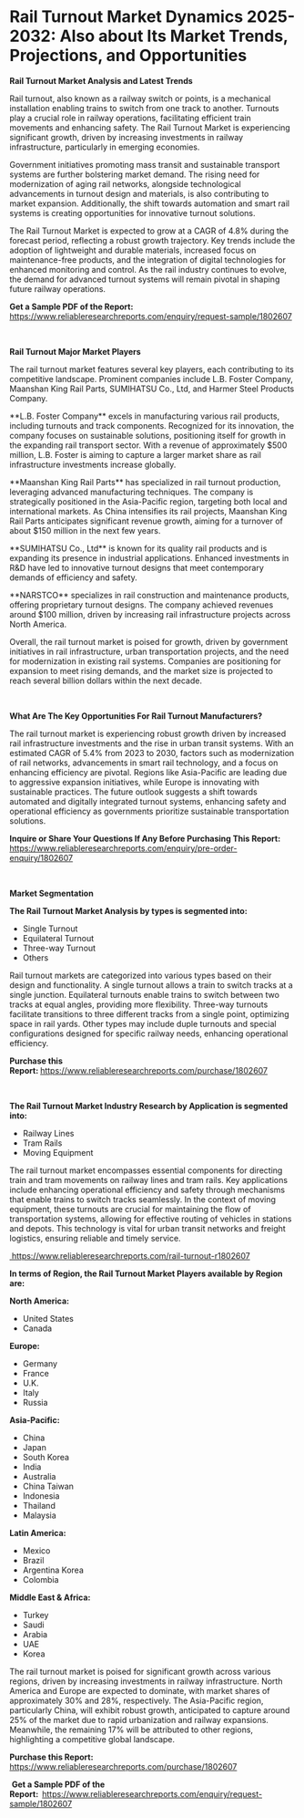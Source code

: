 <p><h1>Rail Turnout Market Dynamics 2025-2032: Also about Its Market Trends, Projections, and Opportunities</h1></p><p><strong>Rail Turnout Market Analysis and Latest Trends</strong></p>
<p><p>Rail turnout, also known as a railway switch or points, is a mechanical installation enabling trains to switch from one track to another. Turnouts play a crucial role in railway operations, facilitating efficient train movements and enhancing safety. The Rail Turnout Market is experiencing significant growth, driven by increasing investments in railway infrastructure, particularly in emerging economies. </p><p>Government initiatives promoting mass transit and sustainable transport systems are further bolstering market demand. The rising need for modernization of aging rail networks, alongside technological advancements in turnout design and materials, is also contributing to market expansion. Additionally, the shift towards automation and smart rail systems is creating opportunities for innovative turnout solutions. </p><p>The Rail Turnout Market is expected to grow at a CAGR of 4.8% during the forecast period, reflecting a robust growth trajectory. Key trends include the adoption of lightweight and durable materials, increased focus on maintenance-free products, and the integration of digital technologies for enhanced monitoring and control. As the rail industry continues to evolve, the demand for advanced turnout systems will remain pivotal in shaping future railway operations.</p></p>
<p><strong>Get a Sample PDF of the Report:&nbsp;</strong> <a href="https://www.reliableresearchreports.com/enquiry/request-sample/1802607?utm_campaign=3132&utm_medium=2&utm_source=Github&utm_content=ia&utm_term=16042025&utm_id=rail-turnout">https://www.reliableresearchreports.com/enquiry/request-sample/1802607</a></p>
<p>&nbsp;</p>
<p><strong>Rail Turnout Major Market Players</strong></p>
<p><p>The rail turnout market features several key players, each contributing to its competitive landscape. Prominent companies include L.B. Foster Company, Maanshan King Rail Parts, SUMIHATSU Co., Ltd, and Harmer Steel Products Company. </p><p>**L.B. Foster Company** excels in manufacturing various rail products, including turnouts and track components. Recognized for its innovation, the company focuses on sustainable solutions, positioning itself for growth in the expanding rail transport sector. With a revenue of approximately $500 million, L.B. Foster is aiming to capture a larger market share as rail infrastructure investments increase globally.</p><p>**Maanshan King Rail Parts** has specialized in rail turnout production, leveraging advanced manufacturing techniques. The company is strategically positioned in the Asia-Pacific region, targeting both local and international markets. As China intensifies its rail projects, Maanshan King Rail Parts anticipates significant revenue growth, aiming for a turnover of about $150 million in the next few years.</p><p>**SUMIHATSU Co., Ltd** is known for its quality rail products and is expanding its presence in industrial applications. Enhanced investments in R&D have led to innovative turnout designs that meet contemporary demands of efficiency and safety.</p><p>**NARSTCO** specializes in rail construction and maintenance products, offering proprietary turnout designs. The company achieved revenues around $100 million, driven by increasing rail infrastructure projects across North America.</p><p>Overall, the rail turnout market is poised for growth, driven by government initiatives in rail infrastructure, urban transportation projects, and the need for modernization in existing rail systems. Companies are positioning for expansion to meet rising demands, and the market size is projected to reach several billion dollars within the next decade.</p></p>
<p>&nbsp;</p>
<p><strong>What Are The Key Opportunities For Rail Turnout Manufacturers?</strong></p>
<p><p>The rail turnout market is experiencing robust growth driven by increased rail infrastructure investments and the rise in urban transit systems. With an estimated CAGR of 5.4% from 2023 to 2030, factors such as modernization of rail networks, advancements in smart rail technology, and a focus on enhancing efficiency are pivotal. Regions like Asia-Pacific are leading due to aggressive expansion initiatives, while Europe is innovating with sustainable practices. The future outlook suggests a shift towards automated and digitally integrated turnout systems, enhancing safety and operational efficiency as governments prioritize sustainable transportation solutions.</p></p>
<p><strong>Inquire or Share Your Questions If Any Before Purchasing This Report:</strong> <a href="https://www.reliableresearchreports.com/enquiry/pre-order-enquiry/1802607?utm_campaign=3132&utm_medium=2&utm_source=Github&utm_content=ia&utm_term=16042025&utm_id=rail-turnout">https://www.reliableresearchreports.com/enquiry/pre-order-enquiry/1802607</a></p>
<p>&nbsp;</p>
<p><strong>Market Segmentation</strong></p>
<p><strong>The Rail Turnout Market Analysis by types is segmented into:</strong></p>
<p><ul><li>Single Turnout</li><li>Equilateral Turnout</li><li>Three-way Turnout</li><li>Others</li></ul></p>
<p><p>Rail turnout markets are categorized into various types based on their design and functionality. A single turnout allows a train to switch tracks at a single junction. Equilateral turnouts enable trains to switch between two tracks at equal angles, providing more flexibility. Three-way turnouts facilitate transitions to three different tracks from a single point, optimizing space in rail yards. Other types may include duple turnouts and special configurations designed for specific railway needs, enhancing operational efficiency.</p></p>
<p><strong>Purchase this Report:&nbsp;</strong><a href="https://www.reliableresearchreports.com/purchase/1802607?utm_campaign=3132&utm_medium=2&utm_source=Github&utm_content=ia&utm_term=16042025&utm_id=rail-turnout">https://www.reliableresearchreports.com/purchase/1802607</a></p>
<p>&nbsp;</p>
<p><strong>The Rail Turnout Market Industry Research by Application is segmented into:</strong></p>
<p><ul><li>Railway Lines</li><li>Tram Rails</li><li>Moving Equipment</li></ul></p>
<p><p>The rail turnout market encompasses essential components for directing train and tram movements on railway lines and tram rails. Key applications include enhancing operational efficiency and safety through mechanisms that enable trains to switch tracks seamlessly. In the context of moving equipment, these turnouts are crucial for maintaining the flow of transportation systems, allowing for effective routing of vehicles in stations and depots. This technology is vital for urban transit networks and freight logistics, ensuring reliable and timely service.</p></p>
<p><a href="https://www.reliableresearchreports.com/rail-turnout-r1802607?utm_campaign=3132&utm_medium=2&utm_source=Github&utm_content=ia&utm_term=16042025&utm_id=rail-turnout">&nbsp;https://www.reliableresearchreports.com/rail-turnout-r1802607</a></p>
<p><strong>In terms of Region, the Rail Turnout Market Players available by Region are:</strong></p>
<p>
    <p> <strong> North America: </strong>
        <ul>
            <li>United States</li>
            <li>Canada</li>
        </ul>
        </p> 
    <p> <strong> Europe: </strong>
        <ul>
            <li>Germany</li>
            <li>France</li>
            <li>U.K.</li>
            <li>Italy</li>
            <li>Russia</li>
        </ul>
        </p> 
    <p> <strong> Asia-Pacific: </strong>
        <ul>
            <li>China</li>
            <li>Japan</li>
            <li>South Korea</li>
            <li>India</li>
            <li>Australia</li>
            <li>China Taiwan</li>
            <li>Indonesia</li>
            <li>Thailand</li>
            <li>Malaysia</li>
        </ul>
        </p> 
    <p> <strong> Latin America: </strong>
        <ul>
            <li>Mexico</li>
            <li>Brazil</li>
            <li>Argentina Korea</li>
            <li>Colombia</li>
        </ul>
        </p> 
    <p> <strong> Middle East & Africa: </strong>
        <ul>
            <li>Turkey</li>
            <li>Saudi</li>
            <li>Arabia</li>
            <li>UAE</li>
            <li>Korea</li>
        </ul>
    </p>
    </p>
<p><p>The rail turnout market is poised for significant growth across various regions, driven by increasing investments in railway infrastructure. North America and Europe are expected to dominate, with market shares of approximately 30% and 28%, respectively. The Asia-Pacific region, particularly China, will exhibit robust growth, anticipated to capture around 25% of the market due to rapid urbanization and railway expansions. Meanwhile, the remaining 17% will be attributed to other regions, highlighting a competitive global landscape.</p></p>
<p><strong>Purchase this Report: </strong><a href="https://www.reliableresearchreports.com/purchase/1802607?utm_campaign=3132&utm_medium=2&utm_source=Github&utm_content=ia&utm_term=16042025&utm_id=rail-turnout">https://www.reliableresearchreports.com/purchase/1802607</a></p>
<p>&nbsp;<strong>Get a Sample PDF of the Report:&nbsp;&nbsp;</strong><a href="https://www.reliableresearchreports.com/enquiry/request-sample/1802607?utm_campaign=3132&utm_medium=2&utm_source=Github&utm_content=ia&utm_term=16042025&utm_id=rail-turnout">https://www.reliableresearchreports.com/enquiry/request-sample/1802607</a></p>
<p><strong></strong></p>
<p><p></p><p></p><p></p></p>